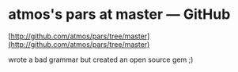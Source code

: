 <!--
id: 36155287
link: http://tumblr.atmos.org/post/36155287/atmoss-pars-at-master-github
slug: atmoss-pars-at-master-github
date: Mon May 26 2008 19:36:57 GMT-0700 (PDT)
publish: 2008-05-026
tags: 
title: atmos's pars at master — GitHub
-->


atmos's pars at master — GitHub
===============================

[http://github.com/atmos/pars/tree/master](http://github.com/atmos/pars/tree/master)

wrote a bad grammar but created an open source gem ;)

